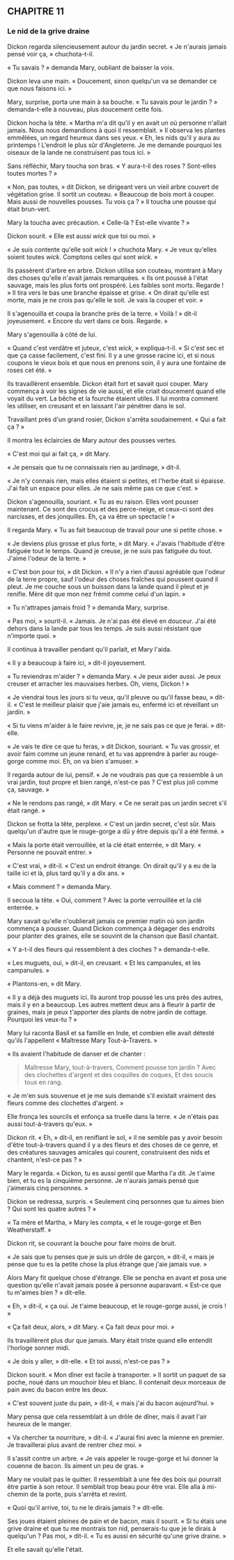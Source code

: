 ## CHAPITRE 11
### Le nid de la grive draine
Dickon regarda silencieusement autour du jardin secret. « Je n'aurais jamais pensé voir ça, » chuchota-t-il.

« Tu savais ? » demanda Mary, oubliant de baisser la voix.

Dickon leva une main. « Doucement, sinon quelqu'un va se demander ce que nous faisons ici. »

Mary, surprise, porta une main à sa bouche. « Tu savais pour le jardin ? » demanda-t-elle à nouveau, plus doucement cette fois.

Dickon hocha la tête. « Martha m'a dit qu'il y en avait un où personne n'allait jamais. Nous nous demandions à quoi il ressemblait. » Il observa les plantes emmêlées, un regard heureux dans ses yeux. « Eh, les nids qu'il y aura au printemps ! L'endroit le plus sûr d'Angleterre. Je me demande pourquoi les oiseaux de la lande ne construisent pas tous ici. »

Sans réfléchir, Mary toucha son bras. « Y aura-t-il des roses ? Sont-elles toutes mortes ? »

« Non, pas toutes, » dit Dickon, se dirigeant vers un vieil arbre couvert de végétation grise. Il sortit un couteau. « Beaucoup de bois mort à couper. Mais aussi de nouvelles pousses. Tu vois ça ? » Il toucha une pousse qui était brun-vert.

Mary la toucha avec précaution. « Celle-là ? Est-elle vivante ? »

Dickon sourit. « Elle est aussi *wick* que toi ou moi. »

« Je suis contente qu'elle soit *wick* ! » chuchota Mary. « Je veux qu'elles soient toutes *wick*. Comptons celles qui sont *wick*. »

Ils passèrent d'arbre en arbre. Dickon utilisa son couteau, montrant à Mary des choses qu'elle n'avait jamais remarquées. « Ils ont poussé à l'état sauvage, mais les plus forts ont prospéré. Les faibles sont morts. Regarde ! » Il tira vers le bas une branche épaisse et grise. « On dirait qu'elle est morte, mais je ne crois pas qu'elle le soit. Je vais la couper et voir. »

Il s'agenouilla et coupa la branche près de la terre. « Voilà ! » dit-il joyeusement. « Encore du vert dans ce bois. Regarde. »

Mary s'agenouilla à côté de lui.

« Quand c'est verdâtre et juteux, c'est *wick*, » expliqua-t-il. « Si c'est sec et que ça casse facilement, c'est fini. Il y a une grosse racine ici, et si nous coupons le vieux bois et que nous en prenons soin, il y aura une fontaine de roses cet été. »

Ils travaillèrent ensemble. Dickon était fort et savait quoi couper. Mary commença à voir les signes de vie aussi, et elle criait doucement quand elle voyait du vert. La bêche et la fourche étaient utiles. Il lui montra comment les utiliser, en creusant et en laissant l'air pénétrer dans le sol.

Travaillant près d'un grand rosier, Dickon s'arrêta soudainement. « Qui a fait ça ? »

Il montra les éclaircies de Mary autour des pousses vertes.

« C'est moi qui ai fait ça, » dit Mary.

« Je pensais que tu ne connaissais rien au jardinage, » dit-il.

« Je n'y connais rien, mais elles étaient si petites, et l'herbe était si épaisse. J'ai fait un espace pour elles. Je ne sais même pas ce que c'est. »

Dickon s'agenouilla, souriant. « Tu as eu raison. Elles vont pousser maintenant. Ce sont des crocus et des perce-neige, et ceux-ci sont des narcisses, et des jonquilles. Eh, ça va être un spectacle ! »

Il regarda Mary. « Tu as fait beaucoup de travail pour une si petite chose. »

« Je deviens plus grosse et plus forte, » dit Mary. « J'avais l'habitude d'être fatiguée tout le temps. Quand je creuse, je ne suis pas fatiguée du tout. J'aime l'odeur de la terre. »

« C'est bon pour toi, » dit Dickon. « Il n'y a rien d'aussi agréable que l'odeur de la terre propre, sauf l'odeur des choses fraîches qui poussent quand il pleut. Je me couche sous un buisson dans la lande quand il pleut et je renifle. Mère dit que mon nez frémit comme celui d'un lapin. »

« Tu n'attrapes jamais froid ? » demanda Mary, surprise.

« Pas moi, » sourit-il. « Jamais. Je n'ai pas été élevé en douceur. J'ai été dehors dans la lande par tous les temps. Je suis aussi résistant que n'importe quoi. »

Il continua à travailler pendant qu'il parlait, et Mary l'aida.

« Il y a beaucoup à faire ici, » dit-il joyeusement.

« Tu reviendras m'aider ? » demanda Mary. « Je peux aider aussi. Je peux creuser et arracher les mauvaises herbes. Oh, viens, Dickon ! »

« Je viendrai tous les jours si tu veux, qu'il pleuve ou qu'il fasse beau, » dit-il. « C'est le meilleur plaisir que j'aie jamais eu, enfermé ici et réveillant un jardin. »

« Si tu viens m'aider à le faire revivre, je, je ne sais pas ce que je ferai. » dit-elle.

« Je vais te dire ce que tu feras, » dit Dickon, souriant. « Tu vas grossir, et avoir faim comme un jeune renard, et tu vas apprendre à parler au rouge-gorge comme moi. Eh, on va bien s'amuser. »

Il regarda autour de lui, pensif. « Je ne voudrais pas que ça ressemble à un vrai jardin, tout propre et bien rangé, n'est-ce pas ? C'est plus joli comme ça, sauvage. »

« Ne le rendons pas rangé, » dit Mary. « Ce ne serait pas un jardin secret s'il était rangé. »

Dickon se frotta la tête, perplexe. « C'est un jardin secret, c'est sûr. Mais quelqu'un d'autre que le rouge-gorge a dû y être depuis qu'il a été fermé. »

« Mais la porte était verrouillée, et la clé était enterrée, » dit Mary. « Personne ne pouvait entrer. »

« C'est vrai, » dit-il. « C'est un endroit étrange. On dirait qu'il y a eu de la taille ici et là, plus tard qu'il y a dix ans. »

« Mais comment ? » demanda Mary.

Il secoua la tête. « Oui, comment ? Avec la porte verrouillée et la clé enterrée. »

Mary savait qu'elle n'oublierait jamais ce premier matin où son jardin commença à pousser. Quand Dickon commença à dégager des endroits pour planter des graines, elle se souvint de la chanson que Basil chantait.

« Y a-t-il des fleurs qui ressemblent à des cloches ? » demanda-t-elle.

« Les muguets, oui, » dit-il, en creusant. « Et les campanules, et les campanules. »

« Plantons-en, » dit Mary.

« Il y a déjà des muguets ici. Ils auront trop poussé les uns près des autres, mais il y en a beaucoup. Les autres mettent deux ans à fleurir à partir de graines, mais je peux t'apporter des plants de notre jardin de cottage. Pourquoi les veux-tu ? »

Mary lui raconta Basil et sa famille en Inde, et combien elle avait détesté qu'ils l'appellent « Maîtresse Mary Tout-à-Travers. »

« Ils avaient l'habitude de danser et de chanter :

> Maîtresse Mary, tout-à-travers,
> Comment pousse ton jardin ?
> Avec des clochettes d'argent et des coquilles de coques,
> Et des soucis tous en rang.

« Je m'en suis souvenue et je me suis demandé s'il existait vraiment des fleurs comme des clochettes d'argent. »

Elle fronça les sourcils et enfonça sa truelle dans la terre. « Je n'étais pas aussi tout-à-travers qu'eux. »

Dickon rit. « Eh, » dit-il, en reniflant le sol, « il ne semble pas y avoir besoin d'être tout-à-travers quand il y a des fleurs et des choses de ce genre, et des créatures sauvages amicales qui courent, construisent des nids et chantent, n'est-ce pas ? »

Mary le regarda. « Dickon, tu es aussi gentil que Martha l'a dit. Je t'aime bien, et tu es la cinquième personne. Je n'aurais jamais pensé que j'aimerais cinq personnes. »

Dickon se redressa, surpris. « Seulement cinq personnes que tu aimes bien ? Qui sont les quatre autres ? »

« Ta mère et Martha, » Mary les compta, « et le rouge-gorge et Ben Weatherstaff. »

Dickon rit, se couvrant la bouche pour faire moins de bruit.

« Je sais que tu penses que je suis un drôle de garçon, » dit-il, « mais je pense que tu es la petite chose la plus étrange que j'aie jamais vue. »

Alors Mary fit quelque chose d'étrange. Elle se pencha en avant et posa une question qu'elle n'avait jamais posée à personne auparavant. « Est-ce que tu m'aimes bien ? » dit-elle.

« Eh, » dit-il, « ça oui. Je t'aime beaucoup, et le rouge-gorge aussi, je crois ! »

« Ça fait deux, alors, » dit Mary. « Ça fait deux pour moi. »

Ils travaillèrent plus dur que jamais. Mary était triste quand elle entendit l'horloge sonner midi.

« Je dois y aller, » dit-elle. « Et toi aussi, n'est-ce pas ? »

Dickon sourit. « Mon dîner est facile à transporter. » Il sortit un paquet de sa poche, noué dans un mouchoir bleu et blanc. Il contenait deux morceaux de pain avec du bacon entre les deux.

« C'est souvent juste du pain, » dit-il, « mais j'ai du bacon aujourd'hui. »

Mary pensa que cela ressemblait à un drôle de dîner, mais il avait l'air heureux de le manger.

« Va chercher ta nourriture, » dit-il. « J'aurai fini avec la mienne en premier. Je travaillerai plus avant de rentrer chez moi. »

Il s'assit contre un arbre. « Je vais appeler le rouge-gorge et lui donner la couenne de bacon. Ils aiment un peu de gras. »

Mary ne voulait pas le quitter. Il ressemblait à une fée des bois qui pourrait être partie à son retour. Il semblait trop beau pour être vrai. Elle alla à mi-chemin de la porte, puis s'arrêta et revint.

« Quoi qu'il arrive, toi, tu ne le dirais jamais ? » dit-elle.

Ses joues étaient pleines de pain et de bacon, mais il sourit. « Si tu étais une grive draine et que tu me montrais ton nid, penserais-tu que je le dirais à quelqu'un ? Pas moi, » dit-il. « Tu es aussi en sécurité qu'une grive draine. »

Et elle savait qu'elle l'était.
